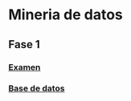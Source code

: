 # Mineria de datos
## Fase 1
### [Examen](https://github.com/CristinaVM19/Mineriadedatos/blob/main/Examen_1941502.pdf)
### [Base de datos](https://github.com/aadrieel/MineriaDeDatos/blob/main/Equipo_3_Ejercicio%20Base%20de%20Datos.pdf)
